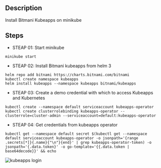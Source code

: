 ## Description
Install Bitmani Kubeapps on minikube

## Steps

- STEAP 01:
Start minikube

```
minikube start
```

- STEAP 02:
Install Bitmani kubeapps from helm 3

```
helm repo add bitnami https://charts.bitnami.com/bitnami
kubectl create namespace kubeapps
helm install kubeapps --namespace kubeapps bitnami/kubeapps
```

- STEAP 03:
Create a demo credential with which to access Kubeapps and Kubernetes

```
kubectl create --namespace default serviceaccount kubeapps-operator
kubectl create clusterrolebinding kubeapps-operator --clusterrole=cluster-admin --serviceaccount=default:kubeapps-operator
```

- STEAP 04:
Get credentials from kubeapps operator

```
kubectl get --namespace default secret $(kubectl get --namespace default serviceaccount kubeapps-operator -o jsonpath='{range .secrets[*]}{.name}{"\n"}{end}' | grep kubeapps-operator-token) -o jsonpath='{.data.token}' -o go-template='{{.data.token | base64decode}}' && echo
```

![kubeapps login](./captures/kubeapps-login.png)
